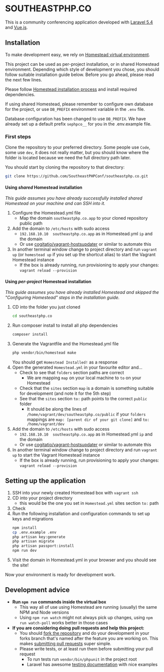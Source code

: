 # SOUTHEASTPHP.CO

This is a community conferencing application developed with [Laravel 5.4](laravel-54-docs) and [Vue.js](vuejs).

## Installation

To make development easy, we rely on [Homestead virtual environment](laravel-homestead).

This project can be used as per-project installation, or in shared Homestead environment.
Depending which style of development you chose, you should follow suitable installation guide below. Before you go ahead, please read the next few lines.

Please follow [Homestead installation process](laravel-homestead-install) and install required dependencies.

If using shared Homestead, please remember to configure own database for the project, or use `DB_PREFIX` environment variable in the `.env` file.

Database configuration has been changed to use `DB_PREFIX`.
We have already set up a default prefix `sephpco__` for you in the .env.example file.

### First steps

Clone the repository to your preferred directory. Some people use `Code`, some use `dev`, it does not really matter, but you should know where the folder is located because we need the full directory path later.

You should start by cloning the repository to that directory:
``` bash 
git clone https://github.com/SoutheastPHPConf/southeastphp.co.git
```

#### Using _shared_ Homestead installation

_This guide assumes you have already successfully installed shared Homestead on your machine and can SSH into it._

1. Configure the Homestead.yml file
    - Map the domain `southeastphp.co.app` to your cloned repository public path
2. Add the domain to `/etc/hosts` with sudo access
    - `192.168.10.10  southeastphp.co.app` as in Homestead.yml `ip` and the domain
    - Or use [cogitatio/vagrant-hostsupdater](laravel-hostsupdater) or similar to automate this
3. In another terminal window change to project directory and run `vagrant up` (or `homestead up` if you set up the shortcut alias) to start the Vagrant Homestead instance
    - If the box is already running, run provisioning to apply your changes:
      `vagrant reload --provision`

#### Using _per-project_ Homestead installation

_This guide assumes you have already installed Homestead and skipped the "Configuring Homestead" steps in the installation guide._

1. CD into the folder you just cloned
    ``` bash
    cd southeastphp.co
    ```
2. Run composer install to install all php dependencies
    ``` bash
    composer install
    ``` 
3. Generate the Vagrantfile and the Homestead.yml file
    ``` bash
    php vendor/bin/homestead make
    ``` 
    You should get `Homestead Installed!` as a response
4. Open the generated `Homestead.yml` in your favourite editor and...
    - Check to see that `folders` section paths are correct
        - We are mapping `map` on your local machine to `to` on your Homestead
    - Check that the `sites` section `map` is a domain is something suitable for development (and note it for the 5th step)
    - See that the `sites` section `to:` path points to the correct `public` folder
        - It should be along the lines of `/home/vagrant/dev/southeastphp.co/public`  if your `folders` mappings are `map: [parent dir of your git clone]` and `to: /home/vagrant/dev` 
5. Add the domain to `/etc/hosts` with sudo access
    - `192.168.10.10  southeastphp.co.app` as in Homestead.yml `ip` and the domain
    - Or use [cogitatio/vagrant-hostsupdater](laravel-hostsupdater) or similar to automate this
6. In another terminal window change to project directory and run `vagrant up`  to start the Vagrant Homestead instance
    - If the box is already running, run provisioning to apply your changes:
      `vagrant reload --provision`

## Setting up the application

1. SSH into your newly created Homestead box with `vagrant ssh`
2. CD into your project directory
    - this would be the one you set in `Homestead.yml` sites section `to:` path
3. Check 
3. Run the following installation and configuration commands to set up keys and migrations
    ``` bash
    npm install
    cp .env.example .env
    php artisan key:generate
    php artisan migrate
    php artisan passport:install
    npm run dev
    ```
4. Visit the domain in Homestead.yml in your browser and you should see the site!

Now your environment is ready for development work.

## Development advice

- **Run `npm run` commands inside the virtual box**
    - This way all of use using Homestead are running (usually) the same NPM and Node versions
    - Using `npm run watch` might not always pick up changes, using `npm run watch-poll` works better in those cases
- **If you are considering doing pull requests and help this project:**
    - You should [fork the repository](gh-fork) and do your development in your forks branch that's named after the feature you are working on.
      This makes [submitting pull requests](gh-pr) super simple.
    - Please write tests, or at least run them before submitting your pull request
        - To run tests run `vendor/bin/phpunit` in the project root
        - Laravel has awesome [testing documentation](laravel-54-testing) with nice examples


[laravel-54-docs]: https://laravel.com/docs/5.4
[vuejs]: https://vuejs.org
[laravel-homestead]: https://laravel.com/docs/5.4/homestead
[laravel-homestead-install]: https://laravel.com/docs/5.4/homestead#installation-and-setup
[vagrant-hostsupdater]: https://github.com/cogitatio/vagrant-hostsupdater
[laravel-54-testing]: https://laravel.com/docs/5.4/testing
[gh-fork]: https://help.github.com/articles/fork-a-repo/
[gh-pr]: https://help.github.com/articles/proposing-changes-to-your-work-with-pull-requests/
